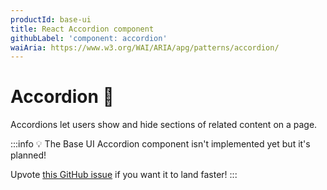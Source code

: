 ```yaml
---
productId: base-ui
title: React Accordion component
githubLabel: 'component: accordion'
waiAria: https://www.w3.org/WAI/ARIA/apg/patterns/accordion/
---
```


# Accordion 🚧

<p class="description">Accordions let users show and hide sections of related content on a page.</p>

:::info
💡 The Base UI Accordion component isn't implemented yet but it's planned!

Upvote [this GitHub issue](https://github.com/mui/material-ui/issues/38037) if you want it to land faster!
:::
